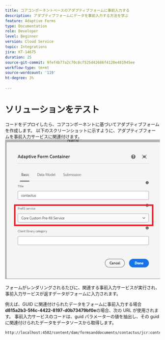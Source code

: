 ```yaml
---
title: コアコンポーネントベースのアダプティブフォームに事前入力する
description: アダプティブフォームにデータを事前入力する方法を学ぶ
feature: Adaptive Forms
type: Documentation
role: Developer
level: Beginner
version: Cloud Service
topic: Integrations
jira: KT-14675
duration: 25
source-git-commit: 9fef4b77a2c70c8cf525d42686f4120e481945ee
workflow-type: tm+mt
source-wordcount: '119'
ht-degree: 3%

---
```


# ソリューションをテスト

コードをデプロイしたら、コアコンポーネントに基づいてアダプティブフォームを作成します。 以下のスクリーンショットに示すように、アダプティブフォームを事前入力サービスに関連付けます。
![prefill-service](assets/pre-fill-service.png)

フォームがレンダリングされるたびに、関連する事前入力サービスが実行され、事前入力サービスが返すデータがフォームに入力されます。

例えば、GUID に関連付けられたデータをフォームに事前入力する場合 **d815a2b3-5f4c-4422-8197-d0b73479bf0e**の場合、次の URL が使用されます。
事前入力サービスのコードは、guid パラメーターの値を抽出し、その guid に関連付けられたデータをデータソースから取得します。

```html
http://localhost:4502/content/dam/formsanddocuments/contactus/jcr:content?wcmmode=disabled&guid=d815a2b3-5f4c-4422-8197-d0b73479bf0e
```
